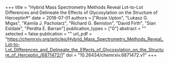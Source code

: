 +++
title = "Hybrid Mass Spectrometry Methods Reveal Lot-to-Lot Differences and Delineate the Effects of Glycosylation on the Structure of Herceptin®"
date = 2018-07-01
authors = ["Rosie Upton", "Lukasz G. Migas", "Kamila J. Pacholarz", "Richard G. Beniston", "David Firth", "Sian Estdale", "Perdita E. Barran"]
publication_types = ["0"]
abstract = ""
selected = false
publication = ""
url_pdf = "https://chemrxiv.org/articles/Hybrid_Mass_Spectrometry_Methods_Reveal_Lot-to-Lot_Differences_and_Delineate_the_Effects_of_Glycosylation_on_the_Structure_of_Herceptin_/6871472/1"
doi = "10.26434/chemrxiv.6871472.v1"
+++

